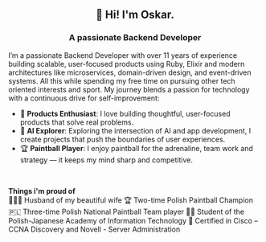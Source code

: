 <h2 align="center">👋 Hi! I'm Oskar.</h2>
<h3 align="center">A passionate Backend Developer</h3>

I’m a passionate Backend Developer with over 11 years of experience building scalable, user-focused products using Ruby, Elixir and modern architectures like microservices, domain-driven design, and event-driven systems. All this while spending my free time on pursuing other tech oriented interests and sport. My journey blends a passion for technology with a continuous drive for self-improvement:

- 🚀 **Products Enthusiast**: I love building thoughtful, user-focused products that solve real problems.
- 🤖 **AI Explorer**: Exploring the intersection of AI and app development, I create projects that push the boundaries of user experiences.
- 🏆 **Paintball Player**: I enjoy paintball for the adrenaline, team work and strategy — it keeps my mind sharp and competitive.
 <br/>
 
**Things i'm proud of** <br/>
🧑‍🤝‍🧑 Husband of my beautiful wife 🏆 Two-time Polish Paintball Champion 🇵🇱 Three-time Polish National Paintball Team player 🧑‍🎓 Student of the Polish-Japanese Academy of Information Technology 📄 Certified in Cisco – CCNA Discovery and Novell - Server Administration
